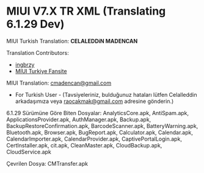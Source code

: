 MIUI V7.X TR XML
(Translating 6.1.29 Dev) 
===========

MIUI Turkish Translation: **CELALEDDiN MADENCAN**

Translation Contributors:
- [ingbrzy](http://xiaomi.eu)
- [ MIUI Turkiye Fansite](http://www.miuiturkiye.net)  

MIUI Translation: cmadencan@gmail.com

- For Turkish User -
(Tavsiyeleriniz, bulduğunuz hataları lütfen Celalleddin arkadaşımıza veya raocakmak@gmail.com adresine gönderin.)

6.1.29 Sürümüne Göre Biten Dosyalar:
AnalyticsCore.apk, AntiSpam.apk, ApplicationsProvider.apk, AuthManager.apk, Backup.apk, BackupRestoreConfirmation.apk, BarcodeScanner.apk, BatteryWarning.apk, Bluetooth.apk, Browser.apk, BugReport.apk, Calculator.apk, Calendar.apk, CalendarImporter.apk, CalendarProvider.apk, CaptivePortalLogin.apk, CertInstaller.apk, cit.apk, CleanMaster.apk, CloudBackup.apk, CloudService.apk

Çevrilen Dosya: 
CMTransfer.apk

